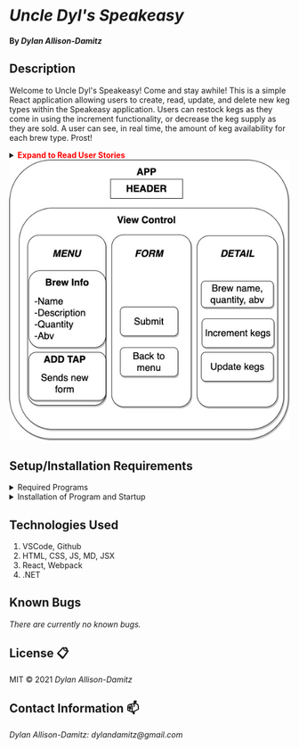 # _Uncle Dyl's Speakeasy_

#### By _Dylan Allison-Damitz_

## Description

Welcome to Uncle Dyl's Speakeasy! Come and stay awhile! This is a simple React application allowing users to create, read, update, and delete new keg types within the Speakeasy application. Users can restock kegs as they come in using the increment functionality, or decrease the keg supply as they are sold. A user can see, in real time, the amount of keg availability for each brew type. Prost! 

<details>
    <summary><span style="color:red"><strong>Expand to Read User Stories</strong></summary>

1. As a user, I want to see a list/menu of all available kegs. For each keg, I want to see its name, brand, price and alcoholContent (or perhaps something like flavor for a kombucha store).
2. As a user, I want to submit a form to add a new keg to a list.
3. As a user, I want to be able to click on a keg to see its detail page.
4. As a user, I want to see how many pints are left in a keg. Hint: A full keg has roughly 124 pints.
5. As a user, I want to be able to click a button next to a keg whenever I sell a pint of it. This should decrease the number of pints left by 1. Pints should not be able to go below 0.


</details>

<img src="src/img/React_Tap-room.jpg">

## Setup/Installation Requirements

<details>
    <summary>Required Programs</summary>
    
1. An internet browser.
2. Visual Code Studio (or another code editor).
3. .NET

</details>

<details>
    <summary>Installation of Program and Startup</summary>

1. Open the terminal on your local machine and navigate to "Desktop."
2. Clone Tap Room with the following git command `git clone https://github.com/Dylan-Allison-Damitz/tap-room.git`
3. Navigate to the top level of the repository with the command `cd tap-room`
4. In the CL, type in `npm install`.
5. In the CL, type in `npm run build`.
6. In the CL, type in `npm start`.

</details>

## Technologies Used
1. VSCode, Github
2. HTML, CSS, JS, MD, JSX
3. React, Webpack
4. .NET

## Known Bugs

_There are currently no known bugs._

## License :clipboard:
MIT &copy; 2021 _Dylan Allison-Damitz_
## Contact Information :mailbox:

_Dylan Allison-Damitz:
dylandamitz@gmail.com_